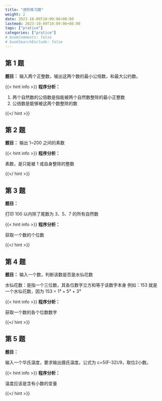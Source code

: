 ```yaml
---
title: "进阶练习题"
weight: 2
date: 2023-10-09T10:09:06+08:00
lastmod: 2023-10-09T10:09:06+08:00
tags: ["pratice"]
categories: ["pratice"]
# bookComments: false
# bookSearchExclude: false
---
```


## 第 1 题

**题目：**
输入两个正整数，输出这两个数的最小公倍数，和最大公约数。

{{< hint info >}}
**程序分析：**

1. 两个自然数的公倍数是指能被两个自然数整除的最小正整数
2. 公倍数是能够被这两个数整除的数

{{</ hint >}}

## 第 2 题

**题目：**
输出 1~200 之间的素数

{{< hint info >}}
**程序分析：**

素数，是只能被 1 或自身整除的整数

{{</ hint >}}

## 第 3 题

**题目：**

打印 100 以内除了尾数为 3、5、7 的所有自然数

{{< hint info >}}
**程序分析：**

获取一个数的个位数

{{</ hint >}}

## 第 4 题

**题目：**
输入一个数，判断该数是否是水仙花数

水仙花数：是指一个三位数，其各位数字立方和等于该数字本身
例如：153 就是一个水仙花数，因为 153 = 1³ + 5³ + 3³

{{< hint info >}}
**程序分析：**

获取一个数的各个位数数字

{{</ hint >}}

## 第 5 题

**题目：**

输入一个华氏温度，要求输出摄氏温度。公式为 c=5(F-32)/9，取位2小数。

{{< hint info >}}
**程序分析：**

温度应该是含有小数的变量

{{</ hint >}}